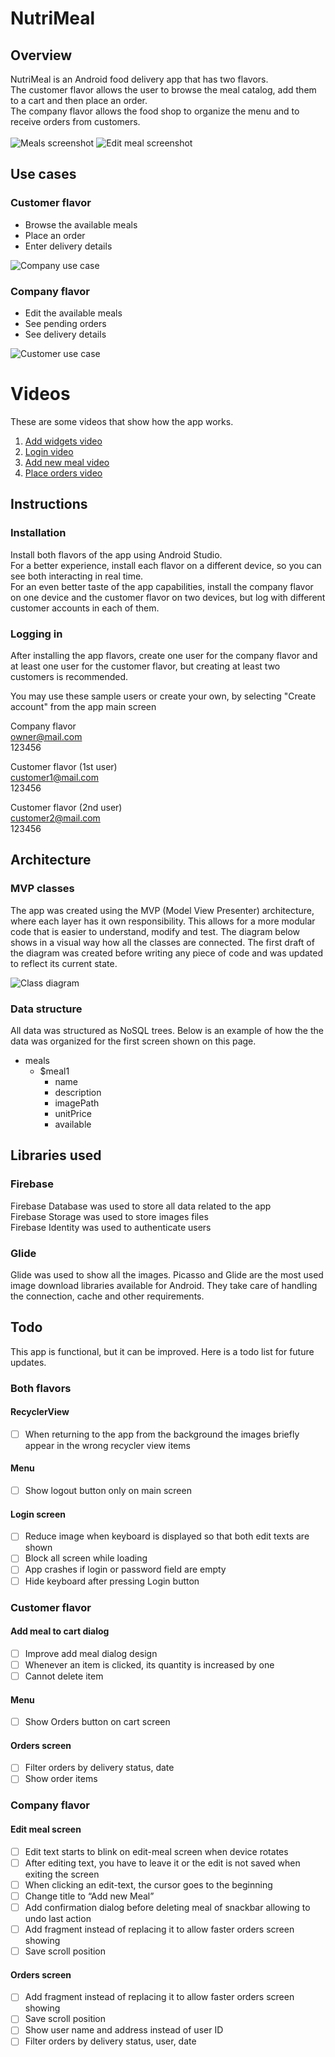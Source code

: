 # NutriMeal

## Overview
NutriMeal is an Android food delivery app that has two flavors.<br/>
The customer flavor allows the user to browse the meal catalog,
add them to a cart and then place an order.<br/>
The company flavor allows the food shop to organize the menu and to
receive orders from customers.<br/><br/>
![Meals screenshot](https://raw.githubusercontent.com/LBR2048/nutri-meal/master/images/customer-meals.png)
![Edit meal screenshot](https://raw.githubusercontent.com/LBR2048/nutri-meal/master/images/company-edit-meal.png)

## Use cases

### Customer flavor
* Browse the available meals
* Place an order
* Enter delivery details

![Company use case](https://raw.githubusercontent.com/LBR2048/nutri-meal/master/images/CustomerUseCase.png)

### Company flavor
* Edit the available meals
* See pending orders
* See delivery details

![Customer use case](https://raw.githubusercontent.com/LBR2048/nutri-meal/master/images/CompanyUseCase.png)

# Videos
These are some videos that show how the app works.<br/>
1. [Add widgets video](https://vimeo.com/279857148)
2. [Login video](https://vimeo.com/279857175)
3. [Add new meal video](https://vimeo.com/279857206)
4. [Place orders video](https://vimeo.com/279857240)

## Instructions

### Installation
Install both flavors of the app using Android Studio.<br/>
For a better experience, install each flavor on a different device, so
you can see both interacting in real time.<br/>
For an even better taste of the app capabilities, install the company
flavor on one device and the customer flavor on two devices, but
log with different customer accounts in each of them.

### Logging in
After installing the app flavors, create one user for the company flavor
and at least one user for the customer flavor, but creating at least two
customers is recommended.

You may use these sample users or create your own, by selecting
"Create account" from the app main screen

Company flavor<br/>
owner@mail.com<br/>
123456

Customer flavor (1st user)<br/>
customer1@mail.com<br/>
123456

Customer flavor (2nd user)<br/>
customer2@mail.com<br/>
123456


## Architecture

### MVP classes
The app was created using the MVP (Model View Presenter) architecture,
where each layer has it own responsibility. This allows for a more
modular code that is easier to understand, modify and test.
The diagram below shows in a visual way how all the classes are
connected. The first draft of the diagram was created before writing any
piece of code and was updated to reflect its current state.

![Class diagram](https://raw.githubusercontent.com/LBR2048/nutri-meal/master/images/ClassDiagram.png)

### Data structure
All data was structured as NoSQL trees. Below is an example of how the
the data was organized for the first screen shown on this page.

* meals
    * $meal1
        * name
        * description
        * imagePath
        * unitPrice
        * available


## Libraries used

### Firebase
Firebase Database was used to store all data related to the app<br/>
Firebase Storage was used to store images files<br/>
Firebase Identity was used to authenticate users

### Glide
Glide was used to show all the images. Picasso and Glide are the most
used image download libraries available for Android. They take care of
handling the connection, cache and other requirements.

## Todo
This app is functional, but it can be improved. Here is a todo list for
future updates.

### Both flavors

#### RecyclerView
- [ ] When returning to the app from the background the images briefly
appear in the wrong recycler view items

#### Menu
- [ ] Show logout button only on main screen

#### Login screen
- [ ] Reduce image when keyboard is displayed so that both edit texts
are shown
- [ ] Block all screen while loading
- [ ] App crashes if login or password field are empty
- [ ] Hide keyboard after pressing Login button

### Customer flavor

#### Add meal to cart dialog
- [ ] Improve add meal dialog design
- [ ] Whenever an item is clicked, its quantity is increased by one
- [ ] Cannot delete item

#### Menu
- [ ] Show Orders button on cart screen

#### Orders screen
- [ ] Filter orders by delivery status, date
- [ ] Show order items

### Company flavor

#### Edit meal screen
- [ ] Edit text starts to blink on edit-meal screen when device rotates
- [ ] After editing text, you have to leave it or the edit is not saved
when exiting the screen
- [ ] When clicking an edit-text, the cursor goes to the beginning
- [ ] Change title to “Add new Meal”
- [ ] Add confirmation dialog before deleting meal of snackbar allowing
 to undo last action
- [ ] Add fragment instead of replacing it to allow faster orders screen
 showing
- [ ] Save scroll position

#### Orders screen
- [ ] Add fragment instead of replacing it to allow faster orders screen
 showing
- [ ] Save scroll position
- [ ] Show user name and address instead of user ID
- [ ] Filter orders by delivery status, user, date